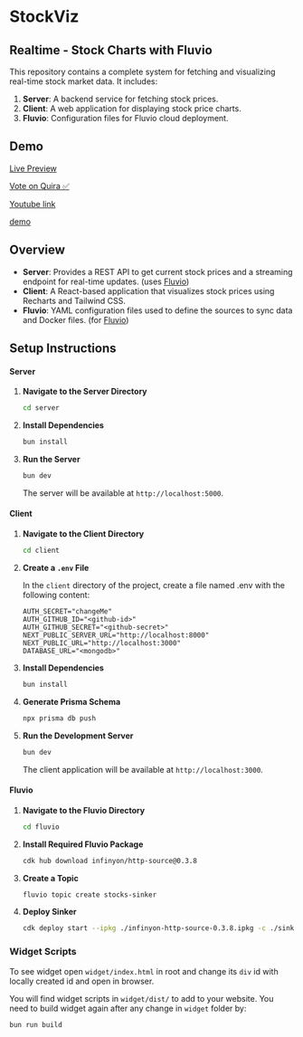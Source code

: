 # StockViz

## Realtime - Stock Charts with Fluvio

This repository contains a complete system for fetching and visualizing real-time stock market data. It includes:

1. **Server**: A backend service for fetching stock prices.
2. **Client**: A web application for displaying stock price charts.
3. **Fluvio**: Configuration files for Fluvio cloud deployment.

## Demo

[Live Preview](https://stockviz.vercel.app/)

[Vote on Quira ✅️](https://quira.sh/repo/priyanshuverma-dev-stock-charts-843820386?utm_source=copy&utm_share_context=quests_creators)

[Youtube link](https://www.youtube.com/watch?v=pHJBXAq21iw)

[demo](https://github.com/user-attachments/assets/eaad9473-e23a-41b2-96d4-9ff6f2b2d816)


## Overview

- **Server**: Provides a REST API to get current stock prices and a streaming endpoint for real-time updates. (uses [Fluvio](https://www.fluvio.io/))
- **Client**: A React-based application that visualizes stock prices using Recharts and Tailwind CSS.
- **Fluvio**: YAML configuration files used to define the sources to sync data and Docker files. (for [Fluvio](https://www.fluvio.io/))

## Setup Instructions

#### Server

1. **Navigate to the Server Directory**

   ```bash
   cd server
   ```

2. **Install Dependencies**

   ```bash
   bun install
   ```

3. **Run the Server**

   ```bash
   bun dev
   ```

   The server will be available at `http://localhost:5000`.

#### Client

1. **Navigate to the Client Directory**

   ```bash
   cd client
   ```

2. **Create a `.env` File**

   In the `client` directory of the project, create a file named .env with the following content:

   ```env
   AUTH_SECRET="changeMe"
   AUTH_GITHUB_ID="<github-id>"
   AUTH_GITHUB_SECRET="<github-secret>"
   NEXT_PUBLIC_SERVER_URL="http://localhost:8000"
   NEXT_PUBLIC_URL="http://localhost:3000"
   DATABASE_URL="<mongodb>"
   ```

3. **Install Dependencies**

   ```bash
   bun install
   ```

4. **Generate Prisma Schema**

   ```bash
   npx prisma db push
   ```

5. **Run the Development Server**

   ```bash
   bun dev
   ```

   The client application will be available at `http://localhost:3000`.

#### Fluvio

1. **Navigate to the Fluvio Directory**

   ```bash
   cd fluvio
   ```

2. **Install Required Fluvio Package**

   ```bash
   cdk hub download infinyon/http-source@0.3.8
   ```

3. **Create a Topic**

   ```bash
   fluvio topic create stocks-sinker
   ```

4. **Deploy Sinker**

   ```bash
   cdk deploy start --ipkg ./infinyon-http-source-0.3.8.ipkg -c ./sinker.yml
   ```

### Widget Scripts

To see widget open `widget/index.html` in root and change its `div` id with locally created id and
open in browser.

You will find widget scripts in `widget/dist/` to add to your website.
You need to build widget again after any change in `widget` folder by:

```bash
bun run build
```

